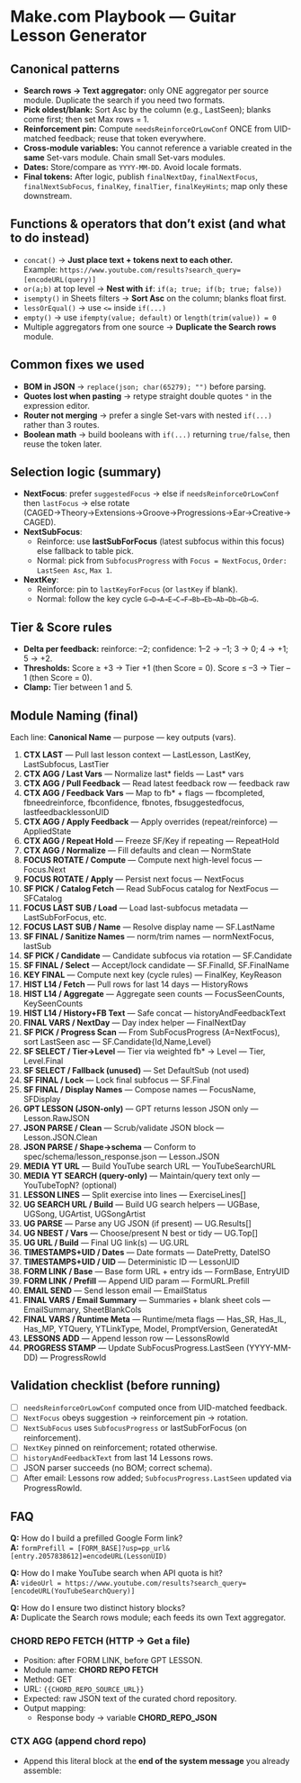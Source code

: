 # Make.com Playbook — Guitar Lesson Generator

## Canonical patterns
- **Search rows → Text aggregator:** only ONE aggregator per source module. Duplicate the search if you need two formats.
- **Pick oldest/blank:** Sort Asc by the column (e.g., LastSeen); blanks come first; then set Max rows = 1.
- **Reinforcement pin:** Compute `needsReinforceOrLowConf` ONCE from UID-matched feedback; reuse that token everywhere.
- **Cross-module variables:** You cannot reference a variable created in the **same** Set-vars module. Chain small Set-vars modules.
- **Dates:** Store/compare as `YYYY-MM-DD`. Avoid locale formats.
- **Final tokens:** After logic, publish `finalNextDay`, `finalNextFocus`, `finalNextSubFocus`, `finalKey`, `finalTier`, `finalKeyHints`; map only these downstream.

## Functions & operators that **don’t exist** (and what to do instead)
- `concat()` → **Just place text + tokens next to each other.**  
  Example: `https://www.youtube.com/results?search_query=` `[encodeURL(query)]`
- `or(a;b)` at top level → **Nest with `if`**: `if(a; true; if(b; true; false))`
- `isempty()` in Sheets filters → **Sort Asc** on the column; blanks float first.
- `lessOrEqual()` → use `<=` inside `if(...)`
- `empty()` → use `ifempty(value; default)` or `length(trim(value)) = 0`
- Multiple aggregators from one source → **Duplicate the Search rows** module.

## Common fixes we used
- **BOM in JSON** → `replace(json; char(65279); "")` before parsing.
- **Quotes lost when pasting** → retype straight double quotes `"` in the expression editor.
- **Router not merging** → prefer a single Set-vars with nested `if(...)` rather than 3 routes.
- **Boolean math** → build booleans with `if(...)` returning `true/false`, then reuse the token later.

## Selection logic (summary)
- **NextFocus**: prefer `suggestedFocus` → else if `needsReinforceOrLowConf` then `lastFocus` → else rotate (CAGED→Theory→Extensions→Groove→Progressions→Ear→Creative→CAGED).
- **NextSubFocus**:
  - Reinforce: use **lastSubForFocus** (latest subfocus within this focus) else fallback to table pick.
  - Normal: pick from `SubfocusProgress` with `Focus = NextFocus`, `Order: LastSeen Asc`, `Max 1`.
- **NextKey**:
  - Reinforce: pin to `lastKeyForFocus` (or `lastKey` if blank).
  - Normal: follow the key cycle `G→D→A→E→C→F→Bb→Eb→Ab→Db→Gb→G`.

## Tier & Score rules
- **Delta per feedback:** reinforce: –2; confidence: 1–2 → –1; 3 → 0; 4 → +1; 5 → +2.
- **Thresholds:** Score ≥ +3 → Tier +1 (then Score = 0). Score ≤ –3 → Tier –1 (then Score = 0).
- **Clamp:** Tier between 1 and 5.

## Module Naming (final)

Each line: **Canonical Name** — purpose — key outputs (vars).

1. **CTX LAST** — Pull last lesson context — LastLesson, LastKey, LastSubfocus, LastTier
2. **CTX AGG / Last Vars** — Normalize last* fields — Last* vars
3. **CTX AGG / Pull Feedback** — Read latest feedback row — feedback raw
4. **CTX AGG / Feedback Vars** — Map to fb* + flags — fbcompleted, fbneedreinforce, fbconfidence, fbnotes, fbsuggestedfocus, lastfeedbacklessonUID
5. **CTX AGG / Apply Feedback** — Apply overrides (repeat/reinforce) — AppliedState
6. **CTX AGG / Repeat Hold** — Freeze SF/Key if repeating — RepeatHold
7. **CTX AGG / Normalize** — Fill defaults and clean — NormState
8. **FOCUS ROTATE / Compute** — Compute next high-level focus — Focus.Next
9. **FOCUS ROTATE / Apply** — Persist next focus — NextFocus
10. **SF PICK / Catalog Fetch** — Read SubFocus catalog for NextFocus — SFCatalog
11. **FOCUS LAST SUB / Load** — Load last-subfocus metadata — LastSubForFocus, etc.
12. **FOCUS LAST SUB / Name** — Resolve display name — SF.LastName
13. **SF FINAL / Sanitize Names** — norm/trim names — normNextFocus, lastSub
14. **SF PICK / Candidate** — Candidate subfocus via rotation — SF.Candidate
15. **SF FINAL / Select** — Accept/lock candidate — SF.FinalId, SF.FinalName
16. **KEY FINAL** — Compute next key (cycle rules) — FinalKey, KeyReason
17. **HIST L14 / Fetch** — Pull rows for last 14 days — HistoryRows
18. **HIST L14 / Aggregate** — Aggregate seen counts — FocusSeenCounts, KeySeenCounts
19. **HIST L14 / History+FB Text** — Safe concat — historyAndFeedbackText
20. **FINAL VARS / NextDay** — Day index helper — FinalNextDay
21. **SF PICK / Progress Scan** — From SubFocusProgress (A=NextFocus), sort LastSeen asc — SF.Candidate{Id,Name,Level}
22. **SF SELECT / Tier→Level** — Tier via weighted fb* → Level — Tier, Level.Final
23. **SF SELECT / Fallback (unused)** — Set DefaultSub (not used)
24. **SF FINAL / Lock** — Lock final subfocus — SF.Final
25. **SF FINAL / Display Names** — Compose names — FocusName, SFDisplay
26. **GPT LESSON (JSON-only)** — GPT returns lesson JSON only — Lesson.RawJSON
27. **JSON PARSE / Clean** — Scrub/validate JSON block — Lesson.JSON.Clean
28. **JSON PARSE / Shape→schema** — Conform to spec/schema/lesson_response.json — Lesson.JSON
29. **MEDIA YT URL** — Build YouTube search URL — YouTubeSearchURL
30. **MEDIA YT SEARCH (query-only)** — Maintain/query text only — YouTubeTopN? (optional)
31. **LESSON LINES** — Split exercise into lines — ExerciseLines[]
32. **UG SEARCH URL / Build** — Build UG search helpers — UGBase, UGSong, UGArtist, UGSongArtist
33. **UG PARSE** — Parse any UG JSON (if present) — UG.Results[]
34. **UG NBEST / Vars** — Choose/present N best or tidy — UG.Top[]
35. **UG URL / Build** — Final UG link(s) — UG.URL
36. **TIMESTAMPS+UID / Dates** — Date formats — DatePretty, DateISO
37. **TIMESTAMPS+UID / UID** — Deterministic ID — LessonUID
38. **FORM LINK / Base** — Base form URL + entry ids — FormBase, EntryUID
39. **FORM LINK / Prefill** — Append UID param — FormURL.Prefill
40. **EMAIL SEND** — Send lesson email — EmailStatus
41. **FINAL VARS / Email Summary** — Summaries + blank sheet cols — EmailSummary, SheetBlankCols
42. **FINAL VARS / Runtime Meta** — Runtime/meta flags — Has_SR, Has_IL, Has_MP, YTQuery, YTLinkType, Model, PromptVersion, GeneratedAt
43. **LESSONS ADD** — Append lesson row — LessonsRowId
44. **PROGRESS STAMP** — Update SubFocusProgress.LastSeen (YYYY-MM-DD) — ProgressRowId


## Validation checklist (before running)
- [ ] `needsReinforceOrLowConf` computed once from UID-matched feedback.
- [ ] `NextFocus` obeys suggestion → reinforcement pin → rotation.
- [ ] `NextSubFocus` uses `SubfocusProgress` or lastSubForFocus (on reinforcement).
- [ ] `NextKey` pinned on reinforcement; rotated otherwise.
- [ ] `historyAndFeedbackText` from last 14 Lessons rows.
- [ ] JSON parser succeeds (no BOM; correct schema).
- [ ] After email: Lessons row added; `SubfocusProgress.LastSeen` updated via ProgressRowId.

## FAQ
**Q:** How do I build a prefilled Google Form link?  
**A:** `formPrefill = [FORM_BASE]?usp=pp_url&[entry.2057838612]=encodeURL(LessonUID)`

**Q:** How do I make YouTube search when API quota is hit?  
**A:** `videoUrl = https://www.youtube.com/results?search_query=` `[encodeURL(YouTubeSearchQuery)]`

**Q:** How do I ensure two distinct history blocks?  
**A:** Duplicate the Search rows module; each feeds its own Text aggregator.

### CHORD REPO FETCH (HTTP → Get a file)
- Position: after FORM LINK, before GPT LESSON.
- Module name: **CHORD REPO FETCH**
- Method: GET
- URL: `{{CHORD_REPO_SOURCE_URL}}`
- Expected: raw JSON text of the curated chord repository.
- Output mapping:
  - Response body → variable **CHORD_REPO_JSON**

### CTX AGG (append chord repo)
- Append this literal block at the **end of the system message** you already assemble:
